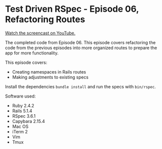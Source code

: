 # Test Driven RSpec - Episode 06, Refactoring Routes

[Watch the screencast on YouTube.](https://www.youtube.com/watch?v=e87JhhrZW7s)

The completed code from Episode 06. This episode covers refactoring the
code from the previous episodes into more organized routes to prepare
the app for more functionality.

This episode covers:

- Creating namespaces in Rails routes
- Making adjustments to existing specs

Install the dependencies `bundle install` and run the specs with `bin/rspec`.

Software used:

- Ruby 2.4.2
- Rails 5.1.4
- RSpec 3.6.1
- Capybara 2.15.4
- Mac OS
- iTerm 2
- Vim
- Tmux

